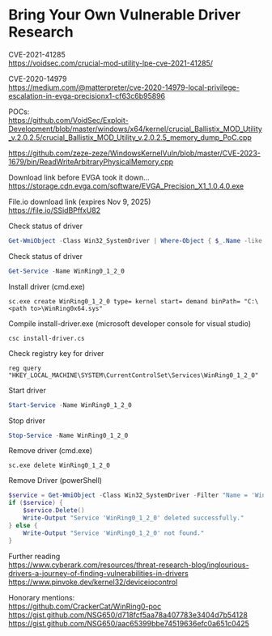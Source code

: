 # Bring Your Own Vulnerable Driver Research  

CVE-2021-41285  
https://voidsec.com/crucial-mod-utility-lpe-cve-2021-41285/  

CVE-2020-14979  
https://medium.com/@matterpreter/cve-2020-14979-local-privilege-escalation-in-evga-precisionx1-cf63c6b95896  

POCs:  
https://github.com/VoidSec/Exploit-Development/blob/master/windows/x64/kernel/crucial_Ballistix_MOD_Utility_v.2.0.2.5/crucial_Ballistix_MOD_Utility_v.2.0.2.5_memory_dump_PoC.cpp  


https://github.com/zeze-zeze/WindowsKernelVuln/blob/master/CVE-2023-1679/bin/ReadWriteArbitraryPhysicalMemory.cpp  

Download link before EVGA took it down...  
https://storage.cdn.evga.com/software/EVGA_Precision_X1_1.0.4.0.exe  

File.io download link (expires Nov 9, 2025)  
https://file.io/SSidBPffxU82  

Check status of driver  
```powershell  
Get-WmiObject -Class Win32_SystemDriver | Where-Object { $_.Name -like "*WinRing0*" }
```  

Check status of driver  
```powershell  
Get-Service -Name WinRing0_1_2_0
```  

Install driver (cmd.exe)  
```  
sc.exe create WinRing0_1_2_0 type= kernel start= demand binPath= "C:\<path to>\WinRing0x64.sys"
```  

Compile install-driver.exe (microsoft developer console for visual studio)  
```  
csc install-driver.cs
```  

Check registry key for driver  
```  
reg query "HKEY_LOCAL_MACHINE\SYSTEM\CurrentControlSet\Services\WinRing0_1_2_0"
```  

Start driver  
```powershell  
Start-Service -Name WinRing0_1_2_0
```  

Stop driver  
```powershell  
Stop-Service -Name WinRing0_1_2_0
```  

Remove driver (cmd.exe)  
```  
sc.exe delete WinRing0_1_2_0
```  

Remove Driver (powerShell)  
```powershell  
$service = Get-WmiObject -Class Win32_SystemDriver -Filter "Name = 'WinRing0_1_2_0'"
if ($service) {
    $service.Delete()
    Write-Output "Service 'WinRing0_1_2_0' deleted successfully."
} else {
    Write-Output "Service 'WinRing0_1_2_0' not found."
}
```  

Further reading  
https://www.cyberark.com/resources/threat-research-blog/inglourious-drivers-a-journey-of-finding-vulnerabilities-in-drivers  
https://www.pinvoke.dev/kernel32/deviceiocontrol  

Honorary mentions:  
https://github.com/CrackerCat/WinRing0-poc  
https://gist.github.com/NSG650/d718fcf5aa78a407783e3404d7b54128  
https://gist.github.com/NSG650/aac65399bbe74519636efc0a651c0425  



